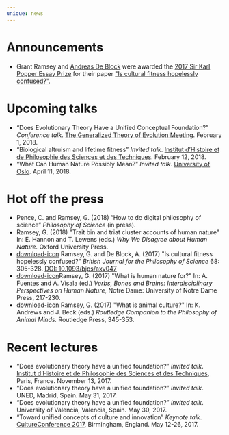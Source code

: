 ```yaml
---
unique: news
---
```



# Announcements

*   Grant Ramsey and [Andreas De Block](https://hiw.kuleuven.be/claw/people/00002503) were awarded the [2017 Sir Karl Popper Essay Prize](http://www.thebsps.org/about-bjps/sir-karl-popper-essay-prize/) for their paper  ["Is cultural fitness hopelessly confused?"](/papers/2015-bjps-cultural-fitness-advance-access.pdf).

# Upcoming talks


*	“Does Evolutionary Theory Have a Unified Conceptual Foundation?” _Conference talk_. [The Generalized Theory of Evolution Meeting](http://dclps.phil.hhu.de/genevo/). February 1, 2018.
*	“Biological altruism and lifetime fitness” _Invited talk_. [Institut d’Histoire et de Philosophie des Sciences et des Techniques](http://www.ihpst.cnrs.fr/en). February 12, 2018.
*	“What Can Human Nature Possibly Mean?” _Invited talk_. [University of Oslo](http://www.uio.no/english/). April 11, 2018.



# Hot off the press


*   Pence, C. and Ramsey, G. (2018) “How to do digital philosophy of science” _Philosophy of Science_ (in press).
*   Ramsey, G. (2018) "Trait bin and triat cluster accounts of human nature" In: E. Hannon and T. Lewens (eds.) _Why We Disagree about Human Nature._ Oxford University Press.
*   [download-icon](/papers/2015-bjps-cultural-fitness-advance-access.pdf) Ramsey, G. and De Block, A. (2017) "Is cultural fitness hopelessly confused?" _British Journal for the Philosophy of Science_ 68: 305-328. [DOI: 10.1093/bjps/axv047](http://dx.doi.org/10.1093/bjps/axv047)
*   [download-icon](/papers/2017-human_nature_for.pdf)Ramsey, G. (2017) "What is human nature for?" In: A. Fuentes and A. Visala (ed.) _Verbs, Bones and Brains: Interdisciplinary Perspectives on Human Nature,_ Notre Dame: University of Notre Dame Press, 217-230.
*   [download-icon](/papers/2017-animal-culture.pdf) Ramsey, G. (2017) "What is animal culture?" In: K. Andrews and J. Beck (eds.) _Routledge Companion to the Philosophy of Animal Minds._ Routledge Press, 345-353.





# Recent lectures

*   “Does evolutionary theory have a unified foundation?” _Invited talk_. [Institut d’Histoire et de Philosophie des Sciences et des Techniques](http://www.ihpst.cnrs.fr/en), Paris, France. November 13, 2017. 
*   “Does evolutionary theory have a unified foundation?” _Invited talk_. UNED, Madrid, Spain. May 31, 2017.
*   “Does evolutionary theory have a unified foundation?” _Invited talk_. University of Valencia, Valencia, Spain. May 30, 2017.
*   “Toward unified concepts of culture and innovation” _Keynote talk_. [CultureConference 2017](https://culture-conference.com), Birmingham, England. May 12-26, 2017.


